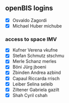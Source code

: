 ## openBIS logins

- [x] Osvaldo Zagordi
- [x] Michael Huber michube

### access to space IMV
- [x] Kufner Verena vkufne
- [x] Stefan Schmutz stschmu
- [x] Merle Schanz merles
- [x] Böni Jürg jboeni
- [x] Zbinden Andrea azbind
- [x] Capaul Riccarda rrisch
- [x] Leiber Selina seleib
- [x] Ziltener Gabriela gazilt
- [x] Shah Cyril cshah
